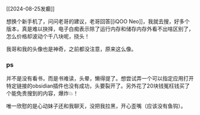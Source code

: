 [[2024-08-25发癫]]

想换个新手机了，问问老哥的建议，老哥回答[[iQOO Neo]]，我就去搜，好多个版本，真是难以抉择，电子白痴表示除了运行内存和储存内存外看不出啥区别了，怎么价格却波动个千八块呢，挠头！

我哥和我的头像也是神奇，之前都没注意，原来这么像。


### ps
并不是没有看书，而是书难读，头晕，懒得提了。想尝试弄一个可以指定应用打开特定链接的obsidian插件也没有成功，头要裂开了。另外花了20块钱冤枉钱买了个能免贵搜到的内容，爆炸💥！

唯一欣慰的是心动妹子还和我聊天，没把我拉黑，开心歪嘴（应该没有鱼钩）。